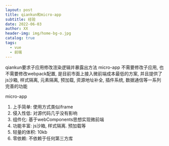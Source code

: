 ```yaml
---
layout: post
title: qiankun和micro-app
subtitle: 经验
date: 2022-06-03
author: XX
header-img: img/home-bg-o.jpg
catalog: true
tags:
  - vue
  - 前端
---
```


qiankun要求子应用修改渲染逻辑并暴露出方法
micro-app 不需要修改子应用, 也不需要修改webpack配置, 是目前市面上接入微前端成本最低的方案, 并且提供了js沙箱, 样式隔离, 元素隔离, 预加载, 资源地址补全, 插件系统, 数据通信等一系列完善的功能

micro-app
1. 上手简单: 使用方式类似iframe
2. 侵入性低: 对源代码几乎没有影响
3. 组件化: 基于webComponents思想实现微前端
4. 功能丰富: js沙箱, 样式隔离. 预加载等
5. 轻量的体积: 10kb
6. 零依赖: 不依赖于任何第三方库
